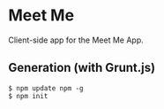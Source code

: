 # Meet Me

Client-side app for the Meet Me App.

## Generation (with Grunt.js)

    $ npm update npm -g
    $ npm init
